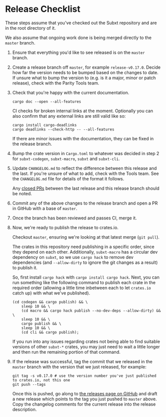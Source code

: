 # Release Checklist

These steps assume that you've checked out the Subxt repository and are in the root directory of it.

We also assume that ongoing work done is being merged directly to the `master` branch.

1.  Ensure that everything you'd like to see released is on the `master` branch.

2.  Create a release branch off `master`, for example `release-v0.17.0`. Decide how far the version needs to be bumped based
    on the changes to date. If unsure what to bump the version to (e.g. is it a major, minor or patch release), check with the
    Parity Tools team.

3.  Check that you're happy with the current documentation.

    ```
    cargo doc --open --all-features
    ```

    CI checks for broken internal links at the moment. Optionally you can also confirm that any external links
    are still valid like so:

    ```
    cargo install cargo-deadlinks
    cargo deadlinks --check-http -- --all-features
    ```

    If there are minor issues with the documentation, they can be fixed in the release branch.

4.  Bump the crate version in `Cargo.toml` to whatever was decided in step 2 for `subxt-codegen`, `subxt-macro`, `subxt` and `subxt-cli`.

5.  Update `CHANGELOG.md` to reflect the difference between this release and the last. If you're unsure of
    what to add, check with the Tools team. See the `CHANGELOG.md` file for details of the format it follows.

    Any [closed PRs](https://github.com/paritytech/subxt/pulls?q=is%3Apr+is%3Aclosed) between the last release and
    this release branch should be noted.

6.  Commit any of the above changes to the release branch and open a PR in GitHub with a base of `master`.

7.  Once the branch has been reviewed and passes CI, merge it.

8.  Now, we're ready to publish the release to crates.io.

    Checkout `master`, ensuring we're looking at that latest merge (`git pull`).

    The crates in this repository need publishing in a specific order, since they depend on each other.
    Additionally, `subxt-macro` has a circular dev dependency on `subxt`, so we use `cargo hack` to remove
    dev dependencies (and `--allow-dirty` to ignore the git changes as a result) to publish it.

    So, first install `cargo hack` with `cargo install cargo hack`. Next, you can run something like the following
    command to publish each crate in the required order (allowing a little time inbetween each to let `crates.io` catch up)
    with what we've published).

    ```
    (cd codegen && cargo publish) && \
        sleep 10 && \
        (cd macro && cargo hack publish --no-dev-deps --allow-dirty) && \
        sleep 10 && \
        cargo publish && \
        sleep 10 && \
        (cd cli && cargo publish);
    ```

    If you run into any issues regarding crates not being able to find suitable versions of other `subxt-*` crates,
    you may just need to wait a little longer and then run the remaining portion of that command.

9.  If the release was successful, tag the commit that we released in the `master` branch with the
    version that we just released, for example:

    ```
    git tag -s v0.17.0 # use the version number you've just published to crates.io, not this one
    git push --tags
    ```

    Once this is pushed, go along to [the releases page on GitHub](https://github.com/paritytech/subxt/releases)
    and draft a new release which points to the tag you just pushed to `master` above. Copy the changelog comments
    for the current release into the release description.